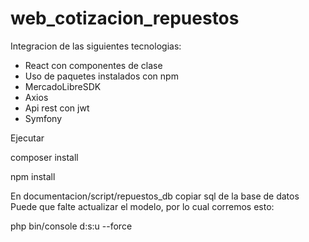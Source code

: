 # web_cotizacion_repuestos
Integracion de las siguientes tecnologias:
* React con componentes de clase
* Uso de paquetes instalados con npm
* MercadoLibreSDK
* Axios
* Api rest con jwt
* Symfony

Ejecutar 

composer install

npm install


En documentacion/script/repuestos_db copiar sql de la base de datos 
Puede que falte actualizar el modelo, por lo cual corremos esto:

php bin/console d:s:u --force
